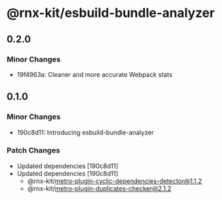 # @rnx-kit/esbuild-bundle-analyzer

## 0.2.0

### Minor Changes

- 19f4963a: Cleaner and more accurate Webpack stats

## 0.1.0

### Minor Changes

- 190c8d11: Introducing esbuild-bundle-analyzer

### Patch Changes

- Updated dependencies [190c8d11]
- Updated dependencies [190c8d11]
  - @rnx-kit/metro-plugin-cyclic-dependencies-detector@1.1.2
  - @rnx-kit/metro-plugin-duplicates-checker@2.1.2
